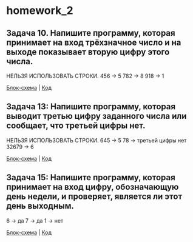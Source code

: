 # homework_2

## Задача 10. Напишите программу, которая принимает на вход трёхзначное число и на выходе показывает вторую цифру этого числа.

НЕЛЬЗЯ ИСПОЛЬЗОВАТЬ СТРОКИ.
456 -> 5
782 -> 8
918 -> 1

[Блок-схема]() | [Код](Homework\homework_2\task001\Program.cs)

## Задача 13: Напишите программу, которая выводит третью цифру заданного числа или сообщает, что третьей цифры нет.

НЕЛЬЗЯ ИСПОЛЬЗОВАТЬ СТРОКИ.
645 -> 5
78 -> третьей цифры нет
32679 -> 6

[Блок-схема]() | [Код](Homework\homework_2\task002\Program.cs)


## Задача 15: Напишите программу, которая принимает на вход цифру, обозначающую день недели, и проверяет, является ли этот день выходным.

6 -> да
7 -> да
1 -> нет

[Блок-схема]() | [Код](Homework\homework_2\task003\Program.cs)
